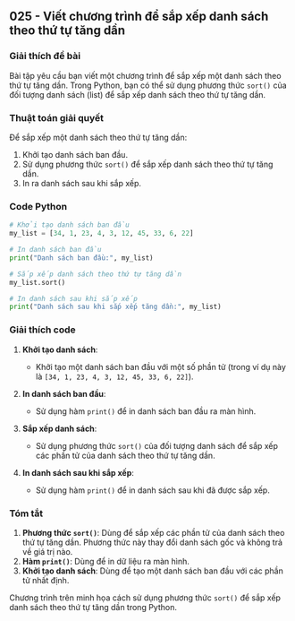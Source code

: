 ## 025 - Viết chương trình để sắp xếp danh sách theo thứ tự tăng dần

### Giải thích đề bài

Bài tập yêu cầu bạn viết một chương trình để sắp xếp một danh sách theo thứ tự tăng dần. Trong Python, bạn có thể sử dụng phương thức `sort()` của đối tượng danh sách (list) để sắp xếp danh sách theo thứ tự tăng dần.

### Thuật toán giải quyết

Để sắp xếp một danh sách theo thứ tự tăng dần:

1. Khởi tạo danh sách ban đầu.
2. Sử dụng phương thức `sort()` để sắp xếp danh sách theo thứ tự tăng dần.
3. In ra danh sách sau khi sắp xếp.

### Code Python

```python
# Khởi tạo danh sách ban đầu
my_list = [34, 1, 23, 4, 3, 12, 45, 33, 6, 22]

# In danh sách ban đầu
print("Danh sách ban đầu:", my_list)

# Sắp xếp danh sách theo thứ tự tăng dần
my_list.sort()

# In danh sách sau khi sắp xếp
print("Danh sách sau khi sắp xếp tăng dần:", my_list)
```

### Giải thích code

1. **Khởi tạo danh sách**:

   - Khởi tạo một danh sách ban đầu với một số phần tử (trong ví dụ này là `[34, 1, 23, 4, 3, 12, 45, 33, 6, 22]`).

2. **In danh sách ban đầu**:

   - Sử dụng hàm `print()` để in danh sách ban đầu ra màn hình.

3. **Sắp xếp danh sách**:

   - Sử dụng phương thức `sort()` của đối tượng danh sách để sắp xếp các phần tử của danh sách theo thứ tự tăng dần.

4. **In danh sách sau khi sắp xếp**:
   - Sử dụng hàm `print()` để in danh sách sau khi đã được sắp xếp.

### Tóm tắt

1. **Phương thức `sort()`**: Dùng để sắp xếp các phần tử của danh sách theo thứ tự tăng dần. Phương thức này thay đổi danh sách gốc và không trả về giá trị nào.
2. **Hàm `print()`**: Dùng để in dữ liệu ra màn hình.
3. **Khởi tạo danh sách**: Dùng để tạo một danh sách ban đầu với các phần tử nhất định.

Chương trình trên minh họa cách sử dụng phương thức `sort()` để sắp xếp danh sách theo thứ tự tăng dần trong Python.
